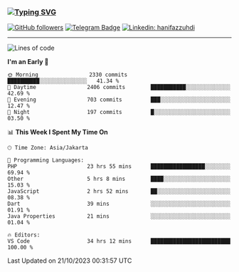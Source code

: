 ### [![Typing SVG](https://readme-typing-svg.herokuapp.com?font=lato&size=22&lines=Hi+There+👋)](https://git.io/typing-svg) 

[![GitHub followers](https://img.shields.io/github/followers/hanifazzuhdi?label=Follow&style=social)](https://github.com/hanifazzuhdi/?tab=follow) 
[![Telegram Badge](https://img.shields.io/badge/-hanif0198-blue?style=social&logo=telegram&link=https://www.t.me/hanif0198/)](https://www.t.me/hanif0198/) 
[![Linkedin: hanifazzuhdi](https://img.shields.io/badge/-hanifazzuhdi-blue?style=flat-square&logo=Linkedin&logoColor=white&link=https://www.linkedin.com/in/hanif-az-zuhdi-69688019b/)](https://www.linkedin.com/in/hanif-az-zuhdi-69688019b/) 

<hr/>

<!--START_SECTION:waka-->
![Lines of code](https://img.shields.io/badge/From%20Hello%20World%20I%27ve%20Written-35.6%20million%20lines%20of%20code-blue)

**I'm an Early 🐤** 

```text
🌞 Morning                2330 commits        ██████████░░░░░░░░░░░░░░░   41.34 % 
🌆 Daytime                2406 commits        ███████████░░░░░░░░░░░░░░   42.69 % 
🌃 Evening                703 commits         ███░░░░░░░░░░░░░░░░░░░░░░   12.47 % 
🌙 Night                  197 commits         █░░░░░░░░░░░░░░░░░░░░░░░░   03.50 % 
```


📊 **This Week I Spent My Time On** 

```text
🕑︎ Time Zone: Asia/Jakarta

💬 Programming Languages: 
PHP                      23 hrs 55 mins      █████████████████░░░░░░░░   69.94 % 
Other                    5 hrs 8 mins        ████░░░░░░░░░░░░░░░░░░░░░   15.03 % 
JavaScript               2 hrs 52 mins       ██░░░░░░░░░░░░░░░░░░░░░░░   08.38 % 
Dart                     39 mins             ░░░░░░░░░░░░░░░░░░░░░░░░░   01.91 % 
Java Properties          21 mins             ░░░░░░░░░░░░░░░░░░░░░░░░░   01.04 % 

🔥 Editors: 
VS Code                  34 hrs 12 mins      █████████████████████████   100.00 % 
```


 Last Updated on 21/10/2023 00:31:57 UTC
<!--END_SECTION:waka-->
